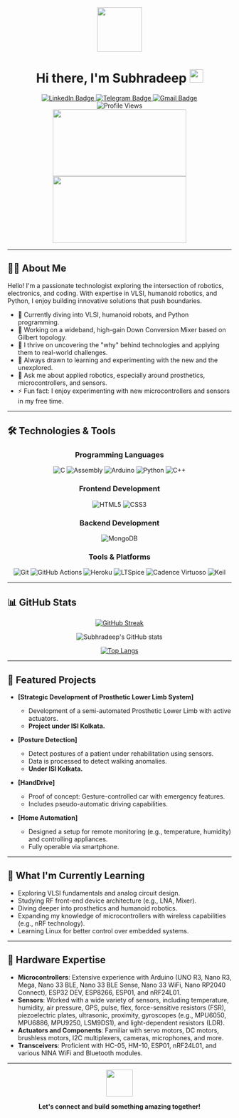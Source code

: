 <div align="center">
  <img src="https://media.giphy.com/media/M9gbBd9nbDrOTu1Mqx/giphy.gif" width="100"/>
  <h1>Hi there, I'm Subhradeep <img src="https://media3.giphy.com/media/hvRJCLFzcasrR4ia7z/giphy.gif" width="30px"/></h1>
</div>

<div align="center">
  <a href="https://www.linkedin.com/in/subhradeep-mandal-56840b256">
    <img src="https://img.shields.io/badge/LinkedIn-0077B5?style=for-the-badge&logo=linkedin&logoColor=white" alt="LinkedIn Badge"/>
  </a>
  <a href="https://telegram.me/Multimeterv3">
    <img src="https://img.shields.io/badge/Telegram-2CA5E0?style=for-the-badge&logo=telegram&logoColor=white" alt="Telegram Badge"/>
  </a>
  <a href="mailto:myfamily9476@gmail.com">
    <img src="https://img.shields.io/badge/Gmail-D14836?style=for-the-badge&logo=gmail&logoColor=white" alt="Gmail Badge"/>
  </a>
  
  <div>
    <img src="https://komarev.com/ghpvc/?username=Subhradeep00&style=flat-square&color=blue" alt="Profile Views"/>
  </div>
</div>

<div align="center">
  <img src="https://media.giphy.com/media/HscDLzkO8EOTmgkhQP/giphy.gif" width="300" height="150"/>
  <img src="https://media.giphy.com/media/RbDKaczqWovIugyJmW/giphy.gif" width="300" height="150"/>
</div>

---

## 👨‍💻 About Me

Hello! I'm a passionate technologist exploring the intersection of robotics, electronics, and coding. With expertise in VLSI, humanoid robotics, and Python, I enjoy building innovative solutions that push boundaries.

- 🌱 Currently diving into VLSI, humanoid robots, and Python programming.
- 💼 Working on a wideband, high-gain Down Conversion Mixer based on Gilbert topology.
- 🔭 I thrive on uncovering the "why" behind technologies and applying them to real-world challenges.
- 🌟 Always drawn to learning and experimenting with the new and the unexplored.
- 💬 Ask me about applied robotics, especially around prosthetics, microcontrollers, and sensors.
- ⚡ Fun fact: I enjoy experimenting with new microcontrollers and sensors in my free time.

---

## 🛠️ Technologies & Tools

<div align="center">
  
  ### **Programming Languages**
  ![C](https://img.shields.io/badge/-C-A8B9CC?style=flat-square&logo=c&logoColor=white)
  ![Assembly](https://img.shields.io/badge/-Assembly-007ACC?style=flat-square)
  ![Arduino](https://img.shields.io/badge/-Arduino-00979D?style=flat-square&logo=arduino&logoColor=white)
  ![Python](https://img.shields.io/badge/-Python-3776AB?style=flat-square&logo=python&logoColor=white)
  ![C++](https://img.shields.io/badge/-C++-00599C?style=flat-square&logo=c%2B%2B&logoColor=white)
  
  ### **Frontend Development**
  ![HTML5](https://img.shields.io/badge/-HTML5-E34F26?style=flat-square&logo=html5&logoColor=white)
  ![CSS3](https://img.shields.io/badge/-CSS3-1572B6?style=flat-square&logo=css3&logoColor=white)
  
  ### **Backend Development**
  ![MongoDB](https://img.shields.io/badge/-MongoDB-47A248?style=flat-square&logo=mongodb&logoColor=white)
  
  ### **Tools & Platforms**
  ![Git](https://img.shields.io/badge/-Git-F05032?style=flat-square&logo=git&logoColor=white)
  ![GitHub Actions](https://img.shields.io/badge/-GitHub_Actions-2088FF?style=flat-square&logo=github-actions&logoColor=white)
  ![Heroku](https://img.shields.io/badge/-Heroku-430098?style=flat-square&logo=heroku&logoColor=white)
  ![LTSpice](https://img.shields.io/badge/-LTSpice-8B0000?style=flat-square)
  ![Cadence Virtuoso](https://img.shields.io/badge/-Cadence%20Virtuoso-FF4500?style=flat-square)
  ![Keil](https://img.shields.io/badge/-Keil-00A4EF?style=flat-square&logoColor=white)

</div>

---

## 📊 GitHub Stats

<div align="center">
  
  [![GitHub Streak](https://github-readme-streak-stats.herokuapp.com?user=Subhradeep00&theme=radical&date_format=M%20j%5B%2C%20Y%5D)](https://git.io/streak-stats)
  
  ![Subhradeep's GitHub stats](https://github-readme-stats.vercel.app/api?username=Subhradeep00&show_icons=true&theme=radical)
  
  [![Top Langs](https://github-readme-stats.vercel.app/api/top-langs/?username=Subhradeep00&layout=compact&theme=radical)](https://github.com/anuraghazra/github-readme-stats)
  
</div>

---

## 🚀 Featured Projects

- **[Strategic Development of Prosthetic Lower Limb System]**  
  - Development of a semi-automated Prosthetic Lower Limb with active actuators.  
  - **Project under ISI Kolkata.**

- **[Posture Detection]**  
  - Detect postures of a patient under rehabilitation using sensors.  
  - Data is processed to detect walking anomalies.  
  - **Under ISI Kolkata.**

- **[HandDrive]**  
  - Proof of concept: Gesture-controlled car with emergency features.  
  - Includes pseudo-automatic driving capabilities.

- **[Home Automation]**  
  - Designed a setup for remote monitoring (e.g., temperature, humidity) and controlling appliances.  
  - Fully operable via smartphone.

---

## 🌱 What I'm Currently Learning

- Exploring VLSI fundamentals and analog circuit design.  
- Studying RF front-end device architecture (e.g., LNA, Mixer).  
- Diving deeper into prosthetics and humanoid robotics.  
- Expanding my knowledge of microcontrollers with wireless capabilities (e.g., nRF technology).  
- Learning Linux for better control over embedded systems.

---

## 🔧 Hardware Expertise

- **Microcontrollers**: Extensive experience with Arduino (UNO R3, Nano R3, Mega, Nano 33 BLE, Nano 33 BLE Sense, Nano 33 WiFi, Nano RP2040 Connect), ESP32 DEV, ESP8266, ESP01, and nRF24L01.  
- **Sensors**: Worked with a wide variety of sensors, including temperature, humidity, air pressure, GPS, pulse, flex, force-sensitive resistors (FSR), piezoelectric plates, ultrasonic, proximity, gyroscopes (e.g., MPU6050, MPU6886, MPU9250, LSM9DS1), and light-dependent resistors (LDR).  
- **Actuators and Components**: Familiar with servo motors, DC motors, brushless motors, I2C multiplexers, cameras, microphones, and more.  
- **Transceivers**: Proficient with HC-05, HM-10, ESP01, nRF24L01, and various NINA WiFi and Bluetooth modules.

---

<div align="center">
  <img src="https://media.giphy.com/media/LnQjpWaON8nhr21vNW/giphy.gif" width="60">
  <p><b>Let's connect and build something amazing together!</b></p>
</div>
